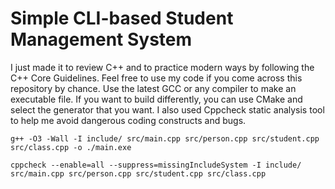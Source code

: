 # Simple CLI-based Student Management System
I just made it to review C++ and to practice modern ways by following the C++ Core Guidelines. Feel free to use my code if you come across this repository by chance. Use the latest GCC or any compiler to make an executable file. If you want to build differently, you can use CMake and select the generator that you want. I also used Cppcheck static analysis tool to help me avoid dangerous coding constructs and bugs.
```
g++ -O3 -Wall -I include/ src/main.cpp src/person.cpp src/student.cpp src/class.cpp -o ./main.exe
```
```
cppcheck --enable=all --suppress=missingIncludeSystem -I include/ src/main.cpp src/person.cpp src/student.cpp src/class.cpp
```
